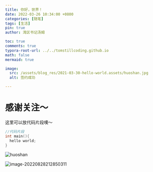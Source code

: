 ```yaml
---
title: 你好，世界！
date: 2022-03-26 10:34:00 +0800
categories: [随笔]
tags: [生活]
pin: true
author: 湾区书记汤姆

toc: true
comments: true
typora-root-url: ../../tomstillcoding.github.io
math: false
mermaid: true

image:
  src: /assets/blog_res/2021-03-30-hello-world.assets/huoshan.jpg
  alt: 签约成功

---
```


# 感谢关注～ 


这里可以放代码片段噢～
```c++
//代码片段
int main(){
  hello world;
}
```

![huoshan](/../Quentin-Lam.github.io/assets/blog_res/2021-03-30-hello-world.assets/huoshan.jpg)

![image-20220828212850311](/../Quentin-Lam.github.io/assets/blog_res/2021-03-30-hello-world.assets/image-20220828212850311.png)